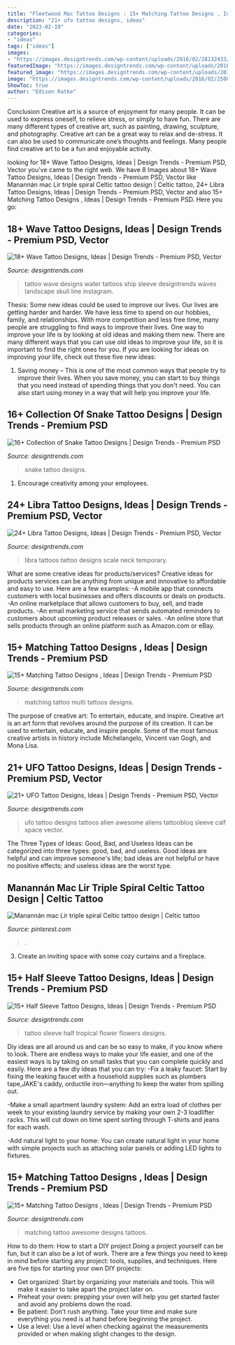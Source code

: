 ```yaml
---
title: "Fleetwood Mac Tattoo Designs : 15+ Matching Tattoo Designs , Ideas"
description: "21+ ufo tattoo designs, ideas"
date: "2023-02-19"
categories:
- "ideas"
tags: ["ideas"]
images:
- "https://images.designtrends.com/wp-content/uploads/2016/02/28132433/Awesome-Matching-Tattoo.jpg"
featuredImage: "https://images.designtrends.com/wp-content/uploads/2016/02/28132433/Multi-Color-Matching-Tattoo.jpg"
featured_image: "https://images.designtrends.com/wp-content/uploads/2016/01/08062927/Tropical-flower-Half-Sleeve-Tattoo-.jpeg"
image: "https://images.designtrends.com/wp-content/uploads/2016/02/25080006/Landscape-Water-Tattoo.jpg"
ShowToc: true
author: "Edison Ratke"
---
```



Conclusion
Creative art is a source of enjoyment for many people. It can be used to express oneself, to relieve stress, or simply to have fun. There are many different types of creative art, such as painting, drawing, sculpture, and photography.
Creative art can be a great way to relax and de-stress. It can also be used to communicate one’s thoughts and feelings. Many people find creative art to be a fun and enjoyable activity.

	

		
looking for 18+ Wave Tattoo Designs, Ideas | Design Trends - Premium PSD, Vector you've came to the right web. We have 8 Images about 18+ Wave Tattoo Designs, Ideas | Design Trends - Premium PSD, Vector like Manannán mac Lir triple spiral Celtic tattoo design | Celtic tattoo, 24+ Libra Tattoo Designs, Ideas | Design Trends - Premium PSD, Vector and also 15+ Matching Tattoo Designs , Ideas | Design Trends - Premium PSD. Here you go:
		
    
## 18+ Wave Tattoo Designs, Ideas | Design Trends - Premium PSD, Vector

<img loading=lazy src="https://images.designtrends.com/wp-content/uploads/2016/02/25080006/Landscape-Water-Tattoo.jpg" onerror="this.onerror=null;this.src='https://tse2.mm.bing.net/th?id=OIP.ntijliwerJuda0uewH7l8gHaGy&amp;pid=15.1';" alt="18+ Wave Tattoo Designs, Ideas | Design Trends - Premium PSD, Vector">

_Source: designtrends.com_

>tattoo wave designs water tattoos ship sleeve designtrends waves landscape skull line instagram. 

	

Thesis: Some new ideas could be used to improve our lives.
Our lives are getting harder and harder. We have less time to spend on our hobbies, family, and relationships. With more competition and less free time, many people are struggling to find ways to improve their lives. One way to improve your life is by looking at old ideas and making them new. There are many different ways that you can use old ideas to improve your life, so it is important to find the right ones for you. If you are looking for ideas on improving your life, check out these five new ideas: 
1) Saving money – This is one of the most common ways that people try to improve their lives. When you save money, you can start to buy things that you need instead of spending things that you don't need. You can also start using money in a way that will help you improve your life.

    
## 16+ Collection Of Snake Tattoo Designs | Design Trends - Premium PSD

<img loading=lazy src="https://images.designtrends.com/wp-content/uploads/2016/02/24134106/Green-Snake-Tattoo-Design.jpg" onerror="this.onerror=null;this.src='https://tse4.mm.bing.net/th?id=OIP.-pXfqHhZX0LsYjCoUb5iwQHaHa&amp;pid=15.1';" alt="16+ Collection of Snake Tattoo Designs | Design Trends - Premium PSD">

_Source: designtrends.com_

>snake tattoo designs. 

	

1. Encourage creativity among your employees.

    
## 24+ Libra Tattoo Designs, Ideas | Design Trends - Premium PSD, Vector

<img loading=lazy src="https://images.designtrends.com/wp-content/uploads/2016/02/26095015/Different-Tattoos-on-Libra.jpg" onerror="this.onerror=null;this.src='https://tse1.mm.bing.net/th?id=OIP.JkNUzcJcIjF5sdTMCB0x7QHaHa&amp;pid=15.1';" alt="24+ Libra Tattoo Designs, Ideas | Design Trends - Premium PSD, Vector">

_Source: designtrends.com_

>libra tattoos tattoo designs scale neck temporary. 

	

What are some creative ideas for products/services?
Creative ideas for products services can be anything from unique and innovative to affordable and easy to use. Here are a few examples: 
-A mobile app that connects customers with local businesses and offers discounts or deals on products. 
-An online marketplace that allows customers to buy, sell, and trade products. 
-An email marketing service that sends automated reminders to customers about upcoming product releases or sales. 
-An online store that sells products through an online platform such as Amazon.com or eBay.

    
## 15+ Matching Tattoo Designs , Ideas | Design Trends - Premium PSD

<img loading=lazy src="https://images.designtrends.com/wp-content/uploads/2016/02/28132433/Multi-Color-Matching-Tattoo.jpg" onerror="this.onerror=null;this.src='https://tse3.mm.bing.net/th?id=OIP.F4mfyBh2l6aa0A6DWZqD3AHaHa&amp;pid=15.1';" alt="15+ Matching Tattoo Designs , Ideas | Design Trends - Premium PSD">

_Source: designtrends.com_

>matching tattoo multi tattoos designs. 

	

The purpose of creative art: To entertain, educate, and inspire.
Creative art is an art form that revolves around the purpose of its creation. It can be used to entertain, educate, and inspire people. Some of the most famous creative artists in history include Michelangelo, Vincent van Gogh, and Mona Lisa.

    
## 21+ UFO Tattoo Designs, Ideas | Design Trends - Premium PSD, Vector

<img loading=lazy src="https://images.designtrends.com/wp-content/uploads/2016/06/30085039/Awesome-Ufo-Tattoo-Design.jpg" onerror="this.onerror=null;this.src='https://tse1.mm.bing.net/th?id=OIP.9MeffMUUyISJBha72_KGzgHaHa&amp;pid=15.1';" alt="21+ UFO Tattoo Designs, Ideas | Design Trends - Premium PSD, Vector">

_Source: designtrends.com_

>ufo tattoo designs tattoos alien awesome aliens tattoobloq sleeve calf space vector. 

	

The Three Types of Ideas: Good, Bad, and Useless
Ideas can be categorized into three types: good, bad, and useless. Good ideas are helpful and can improve someone's life; bad ideas are not helpful or have no positive effects; and useless ideas are the worst type.

    
## Manannán Mac Lir Triple Spiral Celtic Tattoo Design | Celtic Tattoo

<img loading=lazy src="https://i.pinimg.com/736x/ef/38/55/ef3855e284ede70c4971303be786fb9d.jpg" onerror="this.onerror=null;this.src='https://tse3.mm.bing.net/th?id=OIP.w18Sgk700el0oRsf7qGTNAHaF0&amp;pid=15.1';" alt="Manannán mac Lir triple spiral Celtic tattoo design | Celtic tattoo">

_Source: pinterest.com_

>. 

	

3. Create an inviting space with some cozy curtains and a fireplace. 

    
## 15+ Half Sleeve Tattoo Designs, Ideas | Design Trends - Premium PSD

<img loading=lazy src="https://images.designtrends.com/wp-content/uploads/2016/01/08062927/Tropical-flower-Half-Sleeve-Tattoo-.jpeg" onerror="this.onerror=null;this.src='https://tse4.mm.bing.net/th?id=OIP.VJMy7EjdGa8lRMCMzn9TBgHaHa&amp;pid=15.1';" alt="15+ Half Sleeve Tattoo Designs, Ideas | Design Trends - Premium PSD">

_Source: designtrends.com_

>tattoo sleeve half tropical flower flowers designs. 

	

Diy ideas are all around us and can be so easy to make, if you know where to look.
There are endless ways to make your life easier, and one of the easiest ways is by taking on small tasks that you can complete quickly and easily. Here are a few diy ideas that you can try:
-Fix a leaky faucet: Start by fixing the leaking faucet with a household supplies such as plumbers tape,JAKE's caddy, orductile iron—anything to keep the water from spilling out.

-Make a small apartment laundry system: Add an extra load of clothes per week to your existing laundry service by making your own 2-3 loadlifter racks. This will cut down on time spent sorting through T-shirts and jeans for each wash.

-Add natural light to your home: You can create natural light in your home with simple projects such as attaching solar panels or adding LED lights to fixtures.

    
## 15+ Matching Tattoo Designs , Ideas | Design Trends - Premium PSD

<img loading=lazy src="https://images.designtrends.com/wp-content/uploads/2016/02/28132433/Awesome-Matching-Tattoo.jpg" onerror="this.onerror=null;this.src='https://tse1.mm.bing.net/th?id=OIP.KMWRMtYPQjKci3JcOENDiwHaHa&amp;pid=15.1';" alt="15+ Matching Tattoo Designs , Ideas | Design Trends - Premium PSD">

_Source: designtrends.com_

>matching tattoo awesome designs tattoos. 

	

How to do them: How to start a DIY project
Doing a project yourself can be fun, but it can also be a lot of work. There are a few things you need to keep in mind before starting any project: tools, supplies, and techniques. Here are five tips for starting your own DIY projects: 
- Get organized: Start by organizing your materials and tools. This will make it easier to take apart the project later on. 
- Preheat your oven: prepping your oven will help you get started faster and avoid any problems down the road. 
- Be patient: Don’t rush anything. Take your time and make sure everything you need is at hand before beginning the project. 
- Use a level: Use a level when checking against the measurements provided or when making slight changes to the design.

